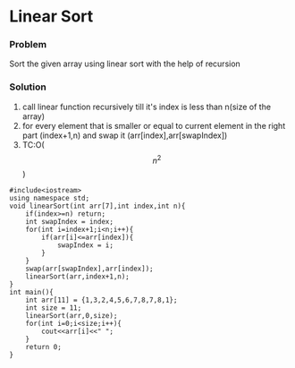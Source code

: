 # Linear Sort

### Problem

Sort the given array using linear sort with the help of recursion

### Solution

1. call linear function recursively till it's index is less than n(size of the array)
2. for every element that is smaller or equal to current element in the right part (index+1,n) and swap it (arr\[index],arr\[swapIndex])
3. TC:O( $$n^2$$)

```
#include<iostream>
using namespace std;
void linearSort(int arr[7],int index,int n){
    if(index>=n) return;
    int swapIndex = index;
    for(int i=index+1;i<n;i++){
        if(arr[i]<=arr[index]){
            swapIndex = i;
        }
    }
    swap(arr[swapIndex],arr[index]);
    linearSort(arr,index+1,n);
}
int main(){
    int arr[11] = {1,3,2,4,5,6,7,8,7,8,1};
    int size = 11;
    linearSort(arr,0,size);
    for(int i=0;i<size;i++){
        cout<<arr[i]<<" ";
    }
    return 0;
}
```
